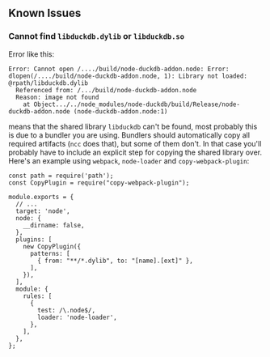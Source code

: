 ## Known Issues

### Cannot find `libduckdb.dylib` or `libduckdb.so`

Error like this:

```
Error: Cannot open /..../build/node-duckdb-addon.node: Error: dlopen(/..../build/node-duckdb-addon.node, 1): Library not loaded: @rpath/libduckdb.dylib
  Referenced from: /.../build/node-duckdb-addon.node
  Reason: image not found
    at Object.../../node_modules/node-duckdb/build/Release/node-duckdb-addon.node (node-duckdb-addon.node:1)
```

means that the shared library `libduckdb` can't be found, most probably this is due to a bundler you are using. Bundlers should automatically copy all required artifacts (`ncc` does that), but some of them don't. In that case you'll probably have to include an explicit step for copying the shared library over. Here's an example using `webpack`, `node-loader` and `copy-webpack-plugin`:

```
const path = require('path');
const CopyPlugin = require("copy-webpack-plugin");

module.exports = {
  // ...
  target: 'node',
  node: {
    __dirname: false,
  },
  plugins: [
    new CopyPlugin({
      patterns: [
        { from: "**/*.dylib", to: "[name].[ext]" },
      ],
    }),
  ],
  module: {
    rules: [
      {
        test: /\.node$/,
        loader: 'node-loader',
      },
    ],
  },
};
```
